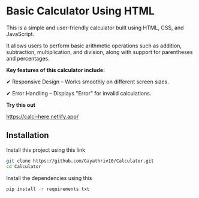 # **Basic Calculator Using HTML**

This is a simple and user-friendly calculator built using HTML, CSS, and JavaScript. 

It allows users to perform basic arithmetic operations such as addition, subtraction, multiplication, and division, along with support for parentheses and percentages.

**Key features of this calculator include:**

✔ Responsive Design – Works smoothly on different screen sizes.

✔ Error Handling – Displays "Error" for invalid calculations.

**Try this out**

https://calci-here.netlify.app/
## Installation

Install this project using this link 

```bash
git clone https://github.com/Gayathriv10/Calculator.git
cd Calculator
```
Install the dependencies using this 
```bash
pip install -r requirements.txt
```

    
